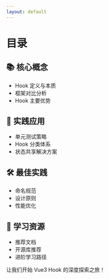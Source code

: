 ```yaml
---
layout: default
---
```


# 目录

<div class="grid grid-cols-2 gap-8 mt-8">

<div>

## 📚 核心概念
- Hook 定义与本质
- 框架对比分析  
- Hook 主要优势

## 🧪 实践应用
- 单元测试策略
- Hook 分类体系
- 状态共享解决方案

</div>

<div>

## 🛠️ 最佳实践
- 命名规范
- 设计原则
- 性能优化

## 📖 学习资源
- 推荐文档
- 开源库推荐
- 进阶学习路径

</div>

</div>

<div class="mt-12 text-center">
  <div class="text-2xl font-bold text-blue-600">
    让我们开始 Vue3 Hook 的深度探索之旅！
  </div>
</div>
